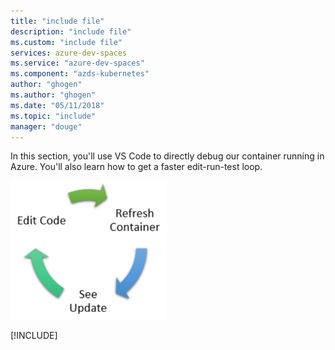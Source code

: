 ```yaml
---
title: "include file"
description: "include file"
ms.custom: "include file"
services: azure-dev-spaces
ms.service: "azure-dev-spaces"
ms.component: "azds-kubernetes"
author: "ghogen"
ms.author: "ghogen"
ms.date: "05/11/2018"
ms.topic: "include"
manager: "douge"
---
```

In this section, you'll use VS Code to directly debug our container running in Azure. You'll also learn how to get a faster edit-run-test loop.

![](../media/common/edit-refresh-see.png)

[!INCLUDE[](see-troubleshooting.md)]